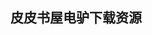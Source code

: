 ## 皮皮书屋电驴下载资源 

[Open Source Fuzzing Tools.pdf]: (ed2k://|file|Open%20Source%20Fuzzing%20Tools.pdf|4421476|1e5ff70fd53ded20e088972ba19d2982|h=6zmzaan2nglranvwngydaponn576prif|/)

[Active Directory Disaster Recovery.pdf]: (ed2k://|file|Active%20Directory%20Disaster%20Recovery.pdf|9939271|35d47135286759540b9fab3542f3928d|h=y3vgau4rzcxmvkka227i77h7p34gmkao|/)

[Active Directory Field Guide.pdf]: (ed2k://|file|Active%20Directory%20Field%20Guide.pdf|3663385|7e6b67951b91cd0b219a42e2b3ab132b|h=cguktkgekj3xwp5shobz7t5v3hp2nisa|/)

[Active Directory Domain Services 2008 How-To.pdf]: (ed2k://|file|Active%20Directory%20Domain%20Services%202008%20How-To.pdf|24009436|82274b0a4f53f1d40732b392f911dadb|h=ae24s5dswxoefkxgwutxrbnzae6kw55g|/)

[Algebra of Programming.pdf]: (ed2k://|file|Algebra%20of%20Programming.pdf|20297179|a6044343833c58e225204834b2acbdf8|h=pqbk7f67j2shqim7y6k3yx7uknzy7vtn|/)

[The Designer’s Guide to VHDL, Third Edition.pdf]: (ed2k://|file|The%20Designer%E2%80%99s%20Guide%20to%20VHDL%2C%20Third%20Edition.pdf|4191056|7884983625b7326c5c26d7ff49e163da|h=7sgt2aqmps7vuvlmqkx7bxmoqx3ca7ih|/)

[VSTO开发者指南.pdf]: (ed2k://|file|VSTO%E5%BC%80%E5%8F%91%E8%80%85%E6%8C%87%E5%8D%97.pdf|47954698|cbd646c9fded47de6789a52fc5e2cd86|h=gv323eoykgetlme675sim5ots5hcvrzt|/)

[MATLAB 7 Programming Fundamentals.pdf]: (ed2k://|file|MATLAB%207%20Programming%20Fundamentals.pdf|2321322|fe723e3e18c82102c044e3400f780043|h=gw35bg33aomt5kh44tfxrkn5cg63zxxc|/)

[IM Instant Messaging Security.pdf]: (ed2k://|file|IM%20Instant%20Messaging%20Security.pdf|2267599|72793508b82d00e796a02bf618c38232|h=vaerwlt6fqnl4riekleuweug2yyl6e2q|/)

[Beginning iOS6 Games Development.pdf]: (ed2k://|file|Beginning%20iOS6%20Games%20Development.pdf|14147126|2bdce71387be81663723713d0f53ecbc|h=dsmafyp57uqc45rg6al4f2sg7rzshf3q|/)

[Mastering Delphi 7.chm]: (ed2k://|file|Mastering%20Delphi%207.chm|21511436|cd7260764b4647f7209773a1dfa8ed13|h=bkph4pt44ywrrbudeo747hdrursruknj|/)

[Android Development with Flash.pdf]: (ed2k://|file|Android%20Development%20with%20Flash.pdf|12962599|2085b60bc0a2e2c6f3d4a05ba60ddecd|h=xzv3b6cnumr44o4uuxq25fwnvdaiou7z|/)

[Java Web Services_ Up and Running(2nd edition).pdf]: (ed2k://|file|Java%20Web%20Services_%20Up%20and%20Running%282nd%20edition%29.pdf|9600910|cd1b411069e6df0c077206fa9584ffb2|h=pbchak7oru7dacusvwvf3a3s3bpt4c7t|/)

[One World.pdf]: (ed2k://|file|One%20World.pdf|1716747|950479d219e66258e57470e44d50acc0|h=2jcbeq6kbsyw6mobiuzmg7g6lncnz73b|/)

[Introductory Statistics with R.pdf]: (ed2k://|file|Introductory%20Statistics%20with%20R.pdf|5331221|df6e6272ce8bef42deac1e98ef439e77|h=3tqfxbqmhcp3njqbb76f4gkqouedndcd|/)

[Pro Java™ EE Spring Patterns.pdf]: (ed2k://|file|Pro%20Java%E2%84%A2%20EE%20Spring%20Patterns.pdf|3600586|09170b7e1f0f1db16e8f2f288e8080cc|h=ycn4dipcxupejkyxrlglpo65et6blqnk|/)

[C# Network Programming.chm]: (ed2k://|file|C%23%20Network%20Programming.chm|2256601|ef829d91e0d8316b5e9069495e9ea687|h=cmbxmuoiwpm5cvnt7i24upcstrwzfezv|/)

[Clustering.pdf]: (ed2k://|file|Clustering.pdf|7197692|2e8c1d045580196b032134712af50d68|h=b7ixa5aqga2ielnnvn3p4rwu4e7c5ial|/)

[虚拟机-系统与进程的通用平台.pdf]: (ed2k://|file|%E8%99%9A%E6%8B%9F%E6%9C%BA-%E7%B3%BB%E7%BB%9F%E4%B8%8E%E8%BF%9B%E7%A8%8B%E7%9A%84%E9%80%9A%E7%94%A8%E5%B9%B3%E5%8F%B0.pdf|50898254|1f8dc472a127acdfbe0ee4a418127004|h=vyvngbqs2sh5obxpetrmltgetokjpflj|/)

[Date on Database Writings 2000-2006.pdf]: (ed2k://|file|Date%20on%20Database%20Writings%202000-2006.pdf|11969913|4002ce6fd74855b2cf5d1dfacb4448cb|h=hoizvidmrje4jylwztlqkkv735fsk4xc|/)

[Internet Information Services (IIS) 7.0 Resource Kit.pdf]: (ed2k://|file|Internet%20Information%20Services%20%28IIS%29%207.0%20Resource%20Kit.pdf|16703860|be055ee5faf5dd0c971813bd1fb645b6|h=7pqyos3c7n2ztcm2htqy4gq7n2wm6is3|/)

[如何高效学习.pdf]: (ed2k://|file|%E5%A6%82%E4%BD%95%E9%AB%98%E6%95%88%E5%AD%A6%E4%B9%A0.pdf|1439379|e273b7e06ec4e5cac59f7e4b31ccc76f|h=oq7lphye6mxyfjgvgpx3vz4jqz7z7nau|/)

[Principles of Computer System Design.pdf]: (ed2k://|file|Principles%20of%20Computer%20System%20Design.pdf|4235837|c026e954f0d65989ff3c4b882a0d9914|h=bywp26oxim35yhgwknxomagjik2nrrlu|/)

[Delphi 5 Developer’s Guide 开发人员指南.pdf]: (ed2k://|file|Delphi%205%20Developer%E2%80%99s%20Guide%20%E5%BC%80%E5%8F%91%E4%BA%BA%E5%91%98%E6%8C%87%E5%8D%97.pdf|10263385|2d1204a60a7c70b844874c4e9ffee80b|h=wx3oo4ggubmuxlpkvwjphaqplfq577io|/)

[Flash Mobile.pdf]: (ed2k://|file|Flash%20Mobile.pdf|14560310|982551255f38da215ac9e8126142f89b|h=qhxxzrrxzg5wtk5xrlbljwx5vjkgqx4o|/)

[OpenGL® Distilled.chm]: (ed2k://|file|OpenGL%C2%AE%20Distilled.chm|1185524|26864066254673fab1ed9e7deed2e4c5|h=nd3o5y2vnjkgrjf5ctdkk63k6hjbmjfn|/)

[Adobe Illustrator CS5 Classroom in a Book.pdf]: (ed2k://|file|Adobe%20Illustrator%20CS5%20Classroom%20in%20a%20Book.pdf|39217278|355ecf588454270082890878cffc2261|h=rld4uhbefd5zhioffkmbvfecyow2mjxj|/)

[Microsoft .NET Framework 4.5 Quickstart Cookbook.pdf]: (ed2k://|file|Microsoft%20.NET%20Framework%204.5%20Quickstart%20Cookbook.pdf|11938993|2cb9d3a48a003e7684cd0688d7e8bdfb|h=wpteeiqg5vczevqfmrksdyveeiiwso2r|/)

[Windows Azure Platform.pdf]: (ed2k://|file|Windows%20Azure%20Platform.pdf|13149995|ac6c8f20753040edeb6d8f797c0e528c|h=m3ohjymfcwaq7vnzamwt4m5aexo3myjf|/)

[脚本驱动的应用软件开发方法与实践.pdf]: (ed2k://|file|%E8%84%9A%E6%9C%AC%E9%A9%B1%E5%8A%A8%E7%9A%84%E5%BA%94%E7%94%A8%E8%BD%AF%E4%BB%B6%E5%BC%80%E5%8F%91%E6%96%B9%E6%B3%95%E4%B8%8E%E5%AE%9E%E8%B7%B5.pdf|1674311|e0fc684cb8274cd7e7d36041e41e3f41|h=u2kanyinmpyyjvx7sds3v4iprejpbnts|/)

[MySQL Clustering.chm]: (ed2k://|file|MySQL%20Clustering.chm|745554|2a948f9fa75bb985af2b08c47a0b0cd5|h=ilyne67uubqgftgqiaw6gupcydsdmeqj|/)

[Parallel Programming_ for Multicore and Cluster Systems.pdf]: (ed2k://|file|Parallel%20Programming_%20for%20Multicore%20and%20Cluster%20Systems.pdf|8972628|9d90b48ae68a52fd1aadab20c9cf34b9|h=zkxtem4v4qb2e3btk7xie5vxmtqiajvi|/)

[Programming Languages_ Principles and Practices, 3rd Edition.pdf]: (ed2k://|file|Programming%20Languages_%20Principles%20and%20Practices%2C%203rd%20Edition.pdf|3589075|f989b1b88b5a21c2e8f06eeaebdae5b0|h=uluwqa2espuya3zn6h6kwlah7uolvvjg|/)

[Java Cookbook(3rd Edition).pdf]: (ed2k://|file|Java%20Cookbook%283rd%20Edition%29.pdf|14790191|04497b93573e89541f7f9e5098785c6a|h=7m4useyj3fq2jrok2oxx2pdq55dvefek|/)

[iPhone 4S Made Simple.pdf]: (ed2k://|file|iPhone%204S%20Made%20Simple.pdf|23976401|344e7addc86859bfb3b83a326eb2d996|h=7u752wvkzynugrj33yz3yqe4z5eex3oc|/)

[Interactive 3D Multimedia Content_ Models for Creation, Management, Search and Presentation.pdf]: (ed2k://|file|Interactive%203D%20Multimedia%20Content_%20Models%20for%20Creation%2C%20Management%2C%20Search%20and%20Presentation.pdf|7373703|4f604a832f247219044fd045e2662f85|h=vyoh64qvc2bplklr74zjztduh4l7mnbl|/)

[Matrix Methods in Data Mining and Pattern Recognition.pdf]: (ed2k://|file|Matrix%20Methods%20in%20Data%20Mining%20and%20Pattern%20Recognition.pdf|18804874|978098e9c2844f9ff232297dfabebb95|h=7wefamwt7nlxejfpjyy7gwk3jfmxtf65|/)

[Mastering Digital Photography and Imaging.pdf]: (ed2k://|file|Mastering%20Digital%20Photography%20and%20Imaging.pdf|21063965|d2e497e754ed741428ffdaefbc8fe148|h=saws2gpoztncixf3q6umfl5hkfih36mu|/)

[Interactive Computer Graphics (6th Edition).pdf]: (ed2k://|file|Interactive%20Computer%20Graphics%20%286th%20Edition%29.pdf|13149202|88105a4595b07d10689a0d96215f8e03|h=mfi7zcu73c34tvilaunlixgngu2femyc|/)

[Real World Adobe Illustrator CS4.pdf]: (ed2k://|file|Real%20World%20Adobe%20Illustrator%20CS4.pdf|49632451|cdaad6c93506801437842e2a4647a7aa|h=xt5uomzvnk7uhyjpm5u5kr2biultpvxw|/)

[The Well-Grounded Rubyist.pdf]: (ed2k://|file|The%20Well-Grounded%20Rubyist.pdf|8980779|218b083cac381ca21befcdae615021e4|h=5knc76ps2rv77iymnuabhejw4edgb77s|/)

[Linux Annoyances for Geeks (EPUB).pdf]: (ed2k://|file|Linux%20Annoyances%20for%20Geeks%20%28EPUB%29.pdf|5716397|c5d0fdeca85ab2b2313700e5ed6bf038|h=7okhjdsju5msaqo6vjhbkacmieqbagtq|/)

[Pro Java ME Apps.pdf]: (ed2k://|file|Pro%20Java%20ME%20Apps.pdf|3539995|77c8b8ab20dfb946067e96712495104f|h=vwapufum5622vxg2j2qm4szblf5po4av|/)

[Linux程序设计(原书第二版).pdf]: (ed2k://|file|Linux%E7%A8%8B%E5%BA%8F%E8%AE%BE%E8%AE%A1%28%E5%8E%9F%E4%B9%A6%E7%AC%AC%E4%BA%8C%E7%89%88%29.pdf|31758963|e10beace6dee305d342c92315421ce57|h=bqywu6swoy246bgyzxeweel45ne342eo|/)

[冒号课堂(完整扫描版ZIP卷1).pdf]: (ed2k://|file|%E5%86%92%E5%8F%B7%E8%AF%BE%E5%A0%82%28%E5%AE%8C%E6%95%B4%E6%89%AB%E6%8F%8F%E7%89%88ZIP%E5%8D%B71%29.pdf|34603008|f526841e7c4e3bea952e28555cfd072c|h=e2rddhd5suwzgkdnfroehcnaq4oe4r2c|/)

[Windows Server 2008_ The Definitive Guide.chm]: (ed2k://|file|Windows%20Server%202008_%20The%20Definitive%20Guide.chm|14195771|4c22413d930e96736d1eec84abd91cd7|h=ha57gdr7xexqzmcb26b4wb2xkyyd2xqz|/)

[Visualizing.Data.2008.pdf]: (ed2k://|file|Visualizing.Data.2008.pdf|6633294|0364bf51082a3885182e48cdba38c3e7|h=45fongr3gcvtcxyl6pjsd3xd46ibgrsp|/)

[Probability and Statistics for Engineers.pdf]: (ed2k://|file|Probability%20and%20Statistics%20for%20Engineers.pdf|13879586|acb5f3a9baf2d7419899491fdeb096b7|h=hy7chrfsk5wmmas4nhjeot4dfbfydhpk|/)

[Smart Client Deployment with ClickOnce.pdf]: (ed2k://|file|Smart%20Client%20Deployment%20with%20ClickOnce.pdf|8213446|00b44698e4d2332a04376da31564f432|h=jytlpm2uhljc7y6et3nnevn5if3c772x|/)

[Software Engineering 3.pdf]: (ed2k://|file|Software%20Engineering%203.pdf|7682167|f729749940d80b655030db690021151f|h=7oqsru4iy33h2mkkhix2a2facxaujfmo|/)

[Applied SOA_ Service-Oriented Architecture and Design Strategies.pdf]: (ed2k://|file|Applied%20SOA_%20Service-Oriented%20Architecture%20and%20Design%20Strategies.pdf|9346824|81a45ad1c08ae9557b424cc0e6b5ebc7|h=pzzue7dioqjbyvkvp63stfbliuhdoxhr|/)

[OpenGL 4.0 Shading Language Cookbook.pdf]: (ed2k://|file|OpenGL%204.0%20Shading%20Language%20Cookbook.pdf|5433666|9af306e1bd3cd54d956cc380facbec14|h=asicgcaaz6uqlvyqy7x3kygg3ir7j7tv|/)

[Maven by Example.pdf]: (ed2k://|file|Maven%20by%20Example.pdf|4109753|c86fb32c5cf9d615790d1dfc0a9701bd|h=nywvyigz3cava72cz5w3cphiexokbsey|/)

[Managing and Deploying ClusterXL.chm]: (ed2k://|file|Managing%20and%20Deploying%20ClusterXL.chm|5623171|c2376638e1d6bd03c4a840b05c27e527|h=5ix5f5kisjpxquvhm3r3tmo4j6ydvhlu|/)

[Random Graphs and Complex Networks.pdf]: (ed2k://|file|Random%20Graphs%20and%20Complex%20Networks.pdf|3978457|ffaed453d5afb17785fcb865bd164038|h=rio4eno7rr5lfobgevpgyz6gwegqd2nf|/)

[Programming Android.pdf]: (ed2k://|file|Programming%20Android.pdf|6966053|6a4f71f2e9b1375e54644414164dea8e|h=y6yi34la2hix2fcf6oufnufeu4iebjx6|/)

[Sparse and Redundant Representations.pdf]: (ed2k://|file|Sparse%20and%20Redundant%20Representations.pdf|21238909|ae8cc91d8f6b5e4c8c425635135d0c20|h=rgtvlazugxofphovutkad4mgva4jly76|/)

[Beginning Ubuntu Linux, 6th Edition.pdf]: (ed2k://|file|Beginning%20Ubuntu%20Linux%2C%206th%20Edition.pdf|47858611|260b4a80f537e6ab6e3082c393bf82bd|h=l7f5bdadeiyb3dz2xseurwhbpsmjs33e|/)

[Beginning Haskell.pdf]: (ed2k://|file|Beginning%20Haskell.pdf|4726893|4f21a6218af854a15e1badcdee57c630|h=bhyrnadwqaufhmye76oxenontdrbnxdr|/)

[memcached全面剖析.pdf]: (ed2k://|file|memcached%E5%85%A8%E9%9D%A2%E5%89%96%E6%9E%90.pdf|951851|a0ffbec119824fdf35418a805bc83817|h=rh3gcyun5l6pnjhggivs6ymttim2ruaj|/)

[InstallAnywhere Tutorial and Reference Guide.chm]: (ed2k://|file|InstallAnywhere%20Tutorial%20and%20Reference%20Guide.chm|1565802|054cbd4e604417f181e27222ce96818f|h=pdcvvkkfykxwkrk7vj53gc4qfzlf6ta5|/)

[UML for Mere Mortals®.chm]: (ed2k://|file|UML%20for%20Mere%20Mortals%C2%AE.chm|2739888|e3774f099cea29ab2d94aedf07ab9c11|h=iij6sz4zpxqgizz54d7u37ywlguganyo|/)

[Tkinter GUI Application Development Hotshot.pdf]: (ed2k://|file|Tkinter%20GUI%20Application%20Development%20Hotshot.pdf|3160371|2080b016bf24d181affa132d3bd02ba9|h=5rvnocqxipuxzbtetu5fngzzz2xwadva|/)

[Pro Puppet, 2nd Edition.pdf]: (ed2k://|file|Pro%20Puppet%2C%202nd%20Edition.pdf|5899187|b7e2043169bd01100373358d8b42e481|h=nawi4rlddzqjyxze4tkfyyw7g4cglsg3|/)

[Open Sources_ Voices from the Open Source Revolution.pdf]: (ed2k://|file|Open%20Sources_%20Voices%20from%20the%20Open%20Source%20Revolution.pdf|4737387|f91606f9d181d33f663ee09b4b6995d6|h=6bczels5xttcnequftdeuam2xwp32t65|/)

[Check Point NGX R65 Security Administration.pdf]: (ed2k://|file|Check%20Point%20NGX%20R65%20Security%20Administration.pdf|11093644|b7e2f3c2b98b0ed61e6003201949a800|h=omna3oon2j3jp7i5ex7rpw2djk4zcmkx|/)

[Plone 3 Intranets.pdf]: (ed2k://|file|Plone%203%20Intranets.pdf|9638036|a34353d763e1db6fead0d4fe2399d9c9|h=6k2vgdviufjwcdb67yapaq24yeczmsxx|/)

[Java游戏高级编程.pdf]: (ed2k://|file|Java%E6%B8%B8%E6%88%8F%E9%AB%98%E7%BA%A7%E7%BC%96%E7%A8%8B.pdf|50151822|2dcac97c39969013625e94f2f9065e6d|h=aca63ptgrzir2up5yfqdmtn7yzrr4i43|/)

[Professional Microsoft Search_ FAST Search, SharePoint Search, and Search Server.pdf]: (ed2k://|file|Professional%20Microsoft%20Search_%20FAST%20Search%2C%20SharePoint%20Search%2C%20and%20Search%20Server.pdf|26067791|1f7714503a6fbbdf1c36d2690a3bb93a|h=ivptxakhrrbutztzmqj4czmi5g625nnh|/)

[Using memcached_ How to scale your website easily.pdf]: (ed2k://|file|Using%20memcached_%20How%20to%20scale%20your%20website%20easily.pdf|1440404|78dc5a91a300613cd1e0a0015108a5ae|h=kklt3dmmc2su2jb2jlzvfflsbiu7q7zx|/)

[C#数据安全手册.pdf]: (ed2k://|file|C%23%E6%95%B0%E6%8D%AE%E5%AE%89%E5%85%A8%E6%89%8B%E5%86%8C.pdf|16714710|58f16bb39e4a2f50d87ab02f773d8fcb|h=7ax3rka55e67klvngkxbs6gycb75zj6m|/)

[Beginning Ubuntu Linux, Fifth Edition.pdf]: (ed2k://|file|Beginning%20Ubuntu%20Linux%2C%20Fifth%20Edition.pdf|18693015|eb18a3ab4b7ab6bbbbd18ce2c1f31a01|h=gleky3xlemsdzympzkofcrco3vwrxtok|/)

[C++ Primer (5th Edition).pdf]: (ed2k://|file|C%2B%2B%20Primer%20%285th%20Edition%29.pdf|41845813|80c212e9df9c759f6a39dfbe82087307|h=w3u3hqkg6ezudqdttg3oivg7qxizkzgw|/)

[Dreamweaver CS3_ The Missing Manual.pdf]: (ed2k://|file|Dreamweaver%20CS3_%20The%20Missing%20Manual.pdf|24443424|86c8df4b8ebcc03dabab46778ce8fe9e|h=4aedr37odaadlrxyzapqcx77xtoua2ba|/)

[The Business Analyst’s Guide to Oracle Hyperion Interactive Reporting 11.pdf]: (ed2k://|file|The%20Business%20Analyst%E2%80%99s%20Guide%20to%20Oracle%20Hyperion%20Interactive%20Reporting%2011.pdf|14417818|e5fc7940ff413e4a6c3b63f1ef4545ca|h=4qmaxfatqv3rqvkvthuartctpd75ldem|/)

[Refactoring in Ruby.pdf]: (ed2k://|file|Refactoring%20in%20Ruby.pdf|2654112|389845bfa22bafdb4d911d466ce57798|h=5pzxikmnraufqtitel2y32h364cimqp3|/)

[GNU_Linux高级网络应用服务指南.zip]: (ed2k://|file|GNU_Linux%E9%AB%98%E7%BA%A7%E7%BD%91%E7%BB%9C%E5%BA%94%E7%94%A8%E6%9C%8D%E5%8A%A1%E6%8C%87%E5%8D%97.zip|7101643|1937dea4f3afeafc00e8bfef71d88dd9|h=swvlu27xsczms7ncwllml4i52ahxctlw|/)

[Planning and Managing Drupal Projects.pdf]: (ed2k://|file|Planning%20and%20Managing%20Drupal%20Projects.pdf|8309171|e43db6ca7ea90b1a38427f1a769bae75|h=fijkvsyihh3dta5sbwzz4sdssmhumv3m|/)

[Orchard CMS_ Up and Running.pdf]: (ed2k://|file|Orchard%20CMS_%20Up%20and%20Running.pdf|9309581|314ed9abd3ad8667b3e4691e7c83759b|h=7d7ju3uxfqegx7athpuls57jcznhhunw|/)

[Plone 3.3 Products Development Cookbook.pdf]: (ed2k://|file|Plone%203.3%20Products%20Development%20Cookbook.pdf|6261372|4e9d1ae8903d8e7969c6ecf471c130fa|h=jidhsucflmnszd2qqmgfgqygi7avzoet|/)

